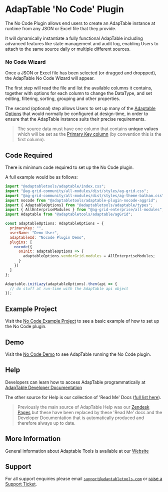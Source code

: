 # AdapTable 'No Code' Plugin

The No Code Plugin allows end users to create an AdapTable instance at runtime from any JSON or Excel file that they provide.
 
It will dynamically instantiate a fully functional AdapTable including advanced features like state management and audit log, enabling Users to attach to the same source daily or multiple different sources.
 
### No Code Wizard
Once a JSON or Excel file has been selected (or dragged and droppped), the AdapTable No Code Wizard will appear.

The first step will read the file and list the available columns it contains, together with options for each column to change the DataType, and set editing, filtering, sorting, grouping and other properties.

The second (optional) step allows Users to set up many of the [Adaptable Options](https://api.adaptabletools.com/modules/_src_adaptableoptions_adaptableoptions_.html) that would normally be configured at design-time, in order to ensure that the AdapTable instance suits their precise requirements.
         
> The source data must have one column that contains **unique values** which will be set as the [Primary Key column](https://api.adaptabletools.com/interfaces/_src_adaptableoptions_adaptableoptions_.adaptableoptions.html#primarykey) (by convention this is the first column).

## Code Required
There is minimum code required to set up the No Code plugin. 

A full example would be as follows:

```jsx
import "@adaptabletools/adaptable/index.css";
import "@ag-grid-community/all-modules/dist/styles/ag-grid.css";
import "@ag-grid-community/all-modules/dist/styles/ag-theme-balham.css";
import nocode from "@adaptabletools/adaptable-plugin-nocode-aggrid";
import { AdaptableOptions} from "@adaptabletools/adaptable/types";
import { AllEnterpriseModules } from "@ag-grid-enterprise/all-modules";
import Adaptable from "@adaptabletools/adaptable/agGrid";

const adaptableOptions: AdaptableOptions = {
  primaryKey: "",
  userName: "Demo User",
  adaptableId: "Nocode Plugin Demo",
  plugins: [
    nocode({
      onInit: adaptableOptions => {
        adaptableOptions.vendorGrid.modules = AllEnterpriseModules;
      }
    })
  ]
};

Adaptable.initLazy(adaptableOptions).then(api => {
  // do stuff at run-time with the AdapTable api object
});
```

## Example Project
Visit the [No Code Example Project](https://github.com/AdaptableTools/example-adaptable-nocode-aggrid) to see a basic example of how to set up the No Code plugin.

## Demo
Visit the [No Code Demo](https://demo.adaptabletools.com/admin/aggridnocodedemo) to see AdapTable running the No Code plugin.

## Help
Developers can learn how to access AdapTable programmatically at [AdapTable Developer Documentation](https://api.adaptabletools.com) 

The other source for Help is our collection of 'Read Me' Docs ([full list here](https://github.com/AdaptableTools/adaptable/blob/master/packages/adaptable/readme/readme-list.md)).

> Previously the main source of AdapTable Help was our [Zendesk Pages](https://adaptabletools.zendesk.com/hc/en-us/articles/360007083017-Help-) but these have been replaced by these 'Read Me' docs and the Developer Documentation that is automatically produced and therefore always up to date.

## More Information
General information about Adaptable Tools is available at our [Website](http://www.adaptabletools.com) 

## Support
For all support enquiries please email [`support@adaptabletools.com`](mailto:support@adaptabletools.com) or [raise a Support Ticket](https://adaptabletools.zendesk.com/hc/en-us/requests/new).
